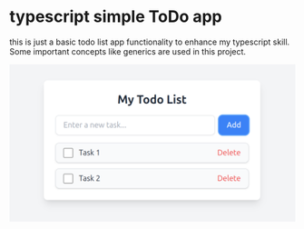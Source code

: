 # typescript simple ToDo app

this is just a basic todo list app functionality to enhance my typescript skill. Some important concepts like generics are used in this project.

![dispaly Image](./public/applook.png)
